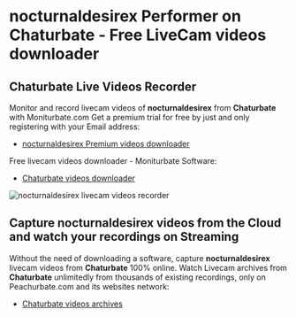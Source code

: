# nocturnaldesirex Performer on Chaturbate - Free LiveCam videos downloader

## Chaturbate Live Videos Recorder

Monitor and record livecam videos of **nocturnaldesirex** from **Chaturbate** with Moniturbate.com
Get a premium trial for free by just and only registering with your Email address:
* [nocturnaldesirex Premium videos downloader](https://moniturbate.com/request-demo-licence-key.html)

Free livecam videos downloader - Moniturbate Software:
* [Chaturbate videos downloader](https://moniturbate.com/moniturbate-download-software.html)

![nocturnaldesirex livecam videos recorder](https://peachurnet.com/templates/moniturbate-software.png)


## Capture nocturnaldesirex videos from the Cloud and watch your recordings on Streaming

Without the need of downloading a software, capture **nocturnaldesirex** livecam videos from **Chaturbate** 100% online.
Watch Livecam archives from **Chaturbate** unlimitedly from thousands of existing recordings, only on Peachurbate.com and its websites network:
* [Chaturbate videos archives](https://peachurnet.com/)